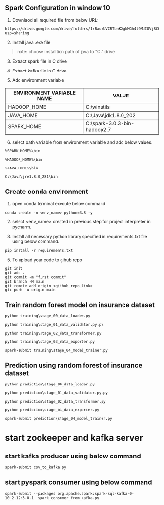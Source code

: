 ## Spark Configuration in window 10

1. Downlaod all required file from below URL:
```
https://drive.google.com/drive/folders/1rBauyUVCRTbnKXgkMGh4l9MdIOVj8CQc?usp=sharing
```

2. Install java .exe file
> note: choose installtion path of java to "C:" drive

3. Extract spark file in C drive

4. Extract kafka file in C drive

5. Add environment variable 
 
<TABLE border="1">
<tr>
<th>ENVIRONMENT VARIABLE NAME</th>
<th>VALUE</th>
</tr>
<tr>
<td>HADOOP_HOME</td>
<td>C:\winutils</td>
</tr>
<tr>
<td>JAVA_HOME</td>
<td>C:\Java\jdk1.8.0_202</td>
</tr>
<tr>
<td>SPARK_HOME</td>
<td>C:\spark-3.0.3-bin-hadoop2.7</td>
</tr>
</TABLE>

6. select path  variable from environment variable and add below values.
```buildoutcfg
%SPARK_HOME%\bin
```
```buildoutcfg
%HADOOP_HOME%\bin
```
```buildoutcfg
%JAVA_HOME%\bin
```
```buildoutcfg
C:\Java\jre1.8.0_281\bin
```
## Create conda environment 

1. open conda terminal execute below command

```buildoutcfg
conda create -n <env_name> python=3.8 -y
```

2. select <env_name> created in previous step for project interpreter in pycharm.

3. Install all necessary python library specified in requirements.txt file using below command.
```buildoutcfg
pip install -r requirements.txt
```


5. To upload your code to gihub repo
```
git init
git add .
git commit -m "first commit"
git branch -M main
git remote add origin <github_repo_link>
git push -u origin main
```

## Train random forest model on insurance dataset
```buildoutcfg
python training\stage_00_data_loader.py
```
```buildoutcfg
python training\stage_01_data_validator.py.py
```
```buildoutcfg
python training\stage_02_data_transformer.py
```
```buildoutcfg
python training\stage_03_data_exporter.py
```
```buildoutcfg
spark-submit training\stage_04_model_trainer.py
```

## Prediction using random forest of insurance dataset
```buildoutcfg
python prediction\stage_00_data_loader.py
```
```buildoutcfg
python prediction\stage_01_data_validator.py.py
```
```buildoutcfg
python prediction\stage_02_data_transformer.py
```
```buildoutcfg
python prediction\stage_03_data_exporter.py
```
```buildoutcfg
spark-submit prediction\stage_04_model_trainer.py
```



# start zookeeper and kafka server



## start kafka producer using below command
```buildoutcfg
spark-submit csv_to_kafka.py
```

## start pyspark consumer using below command
```buildoutcfg
spark-submit --packages org.apache.spark:spark-sql-kafka-0-10_2.12:3.0.1  spark_consumer_from_kafka.py
```